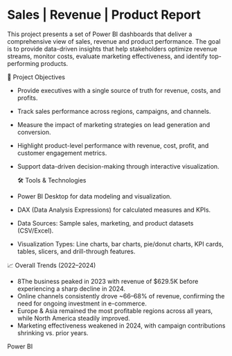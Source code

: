 # Sales | Revenue | Product  Report

This project presents a set of Power BI dashboards that deliver a comprehensive view of sales, revenue and product performance.
The goal is to provide data-driven insights that help stakeholders optimize revenue streams, monitor costs, evaluate marketing effectiveness, and identify top-performing products.

🔹 Project Objectives

* Provide executives with a single source of truth for revenue, costs, and profits.
* Track sales performance across regions, campaigns, and channels.
* Measure the impact of marketing strategies on lead generation and conversion.
* Highlight product-level performance with revenue, cost, profit, and customer engagement metrics.
* Support data-driven decision-making through interactive visualization.

  🛠️ Tools & Technologies

* Power BI Desktop for data modeling and visualization.
* DAX (Data Analysis Expressions) for calculated measures and KPIs.
* Data Sources: Sample sales, marketing, and product datasets (CSV/Excel).
* Visualization Types: Line charts, bar charts, pie/donut charts, KPI cards, tables, slicers, and drill-through features.


📈 Overall Trends (2022–2024)

* 8The business peaked in 2023 with revenue of $629.5K before experiencing a sharp decline in 2024.
* Online channels consistently drove ~66–68% of revenue, confirming the need for ongoing investment in e-commerce.
* Europe & Asia remained the most profitable regions across all years, while North America steadily improved.
* Marketing effectiveness weakened in 2024, with campaign contributions shrinking vs. prior years.


Power BI
